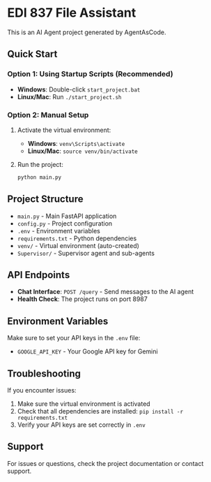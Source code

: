 # EDI 837 File Assistant

This is an AI Agent project generated by AgentAsCode.

## Quick Start

### Option 1: Using Startup Scripts (Recommended)
- **Windows**: Double-click `start_project.bat`
- **Linux/Mac**: Run `./start_project.sh`

### Option 2: Manual Setup
1. Activate the virtual environment:
   - **Windows**: `venv\Scripts\activate`
   - **Linux/Mac**: `source venv/bin/activate`

2. Run the project:
   ```bash
   python main.py
   ```

## Project Structure
- `main.py` - Main FastAPI application
- `config.py` - Project configuration
- `.env` - Environment variables
- `requirements.txt` - Python dependencies
- `venv/` - Virtual environment (auto-created)
- `Supervisor/` - Supervisor agent and sub-agents

## API Endpoints
- **Chat Interface**: `POST /query` - Send messages to the AI agent
- **Health Check**: The project runs on port 8987

## Environment Variables
Make sure to set your API keys in the `.env` file:
- `GOOGLE_API_KEY` - Your Google API key for Gemini

## Troubleshooting
If you encounter issues:
1. Make sure the virtual environment is activated
2. Check that all dependencies are installed: `pip install -r requirements.txt`
3. Verify your API keys are set correctly in `.env`

## Support
For issues or questions, check the project documentation or contact support.
